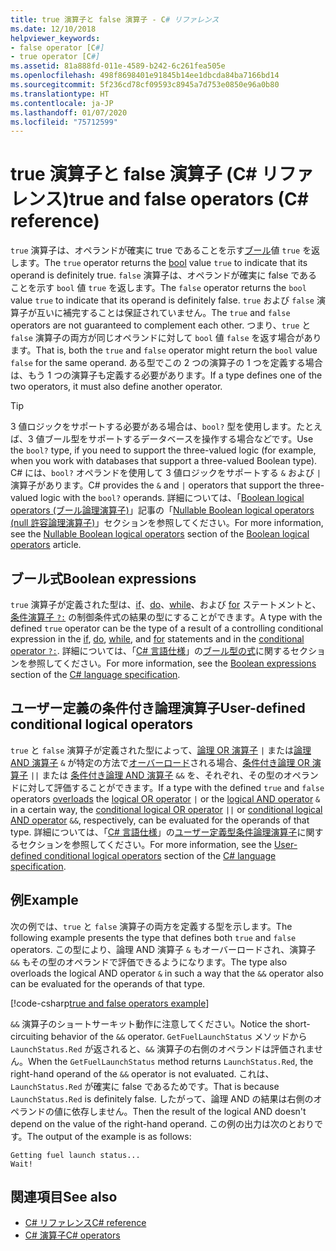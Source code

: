 ```yaml
---
title: true 演算子と false 演算子 - C# リファレンス
ms.date: 12/10/2018
helpviewer_keywords:
- false operator [C#]
- true operator [C#]
ms.assetid: 81a888fd-011e-4589-b242-6c261fea505e
ms.openlocfilehash: 498f8698401e91845b14ee1dbcda84ba7166bd14
ms.sourcegitcommit: 5f236cd78cf09593c8945a7d753e0850e96a0b80
ms.translationtype: HT
ms.contentlocale: ja-JP
ms.lasthandoff: 01/07/2020
ms.locfileid: "75712599"
---
```

# <a name="true-and-false-operators-c-reference"></a><span data-ttu-id="9f3be-102">true 演算子と false 演算子 (C# リファレンス)</span><span class="sxs-lookup"><span data-stu-id="9f3be-102">true and false operators (C# reference)</span></span>

<span data-ttu-id="9f3be-103">`true` 演算子は、オペランドが確実に true であることを示す[ブール](../builtin-types/bool.md)値 `true` を返します。</span><span class="sxs-lookup"><span data-stu-id="9f3be-103">The `true` operator returns the [bool](../builtin-types/bool.md) value `true` to indicate that its operand is definitely true.</span></span> <span data-ttu-id="9f3be-104">`false` 演算子は、オペランドが確実に false であることを示す `bool` 値 `true` を返します。</span><span class="sxs-lookup"><span data-stu-id="9f3be-104">The `false` operator returns the `bool` value `true` to indicate that its operand is definitely false.</span></span> <span data-ttu-id="9f3be-105">`true` および `false` 演算子が互いに補完することは保証されていません。</span><span class="sxs-lookup"><span data-stu-id="9f3be-105">The `true` and `false` operators are not guaranteed to complement each other.</span></span> <span data-ttu-id="9f3be-106">つまり、`true` と `false` 演算子の両方が同じオペランドに対して `bool` 値 `false` を返す場合があります。</span><span class="sxs-lookup"><span data-stu-id="9f3be-106">That is, both the `true` and `false` operator might return the `bool` value `false` for the same operand.</span></span> <span data-ttu-id="9f3be-107">ある型でこの 2 つの演算子の 1 つを定義する場合は、もう 1 つの演算子も定義する必要があります。</span><span class="sxs-lookup"><span data-stu-id="9f3be-107">If a type defines one of the two operators, it must also define another operator.</span></span>

> [!TIP]
> <span data-ttu-id="9f3be-108">3 値ロジックをサポートする必要がある場合は、`bool?` 型を使用します。たとえば、3 値ブール型をサポートするデータベースを操作する場合などです。</span><span class="sxs-lookup"><span data-stu-id="9f3be-108">Use the `bool?` type, if you need to support the three-valued logic (for example, when you work with databases that support a three-valued Boolean type).</span></span> <span data-ttu-id="9f3be-109">C# には、`bool?` オペランドを使用して 3 値ロジックをサポートする `&` および `|` 演算子があります。</span><span class="sxs-lookup"><span data-stu-id="9f3be-109">C# provides the `&` and `|` operators that support the three-valued logic with the `bool?` operands.</span></span> <span data-ttu-id="9f3be-110">詳細については、「[Boolean logical operators (ブール論理演算子)](boolean-logical-operators.md)」記事の「[Nullable Boolean logical operators (null 許容論理演算子)](boolean-logical-operators.md#nullable-boolean-logical-operators)」セクションを参照してください。</span><span class="sxs-lookup"><span data-stu-id="9f3be-110">For more information, see the [Nullable Boolean logical operators](boolean-logical-operators.md#nullable-boolean-logical-operators) section of the [Boolean logical operators](boolean-logical-operators.md) article.</span></span>

## <a name="boolean-expressions"></a><span data-ttu-id="9f3be-111">ブール式</span><span class="sxs-lookup"><span data-stu-id="9f3be-111">Boolean expressions</span></span>

<span data-ttu-id="9f3be-112">`true` 演算子が定義された型は、[if](../keywords/if-else.md)、[do](../keywords/do.md)、[while](../keywords/while.md)、および [for](../keywords/for.md) ステートメントと、[条件演算子 `?:`](conditional-operator.md) の制御条件式の結果の型にすることができます。</span><span class="sxs-lookup"><span data-stu-id="9f3be-112">A type with the defined `true` operator can be the type of a result of a controlling conditional expression in the [if](../keywords/if-else.md), [do](../keywords/do.md), [while](../keywords/while.md), and [for](../keywords/for.md) statements and in the [conditional operator `?:`](conditional-operator.md).</span></span> <span data-ttu-id="9f3be-113">詳細については、「[C# 言語仕様](~/_csharplang/spec/introduction.md)」の[ブール型の式](~/_csharplang/spec/expressions.md#boolean-expressions)に関するセクションを参照してください。</span><span class="sxs-lookup"><span data-stu-id="9f3be-113">For more information, see the [Boolean expressions](~/_csharplang/spec/expressions.md#boolean-expressions) section of the [C# language specification](~/_csharplang/spec/introduction.md).</span></span>

## <a name="user-defined-conditional-logical-operators"></a><span data-ttu-id="9f3be-114">ユーザー定義の条件付き論理演算子</span><span class="sxs-lookup"><span data-stu-id="9f3be-114">User-defined conditional logical operators</span></span>

<span data-ttu-id="9f3be-115">`true` と `false` 演算子が定義された型によって、[論理 OR 演算子](boolean-logical-operators.md#logical-or-operator-) `|` または[論理 AND 演算子](boolean-logical-operators.md#logical-and-operator-) `&` が特定の方法で[オーバーロード](operator-overloading.md)される場合、[条件付き論理 OR 演算子](boolean-logical-operators.md#conditional-logical-or-operator-) `||` または [条件付き論理 AND 演算子](boolean-logical-operators.md#conditional-logical-and-operator-) `&&` を、それぞれ、その型のオペランドに対して評価することができます。</span><span class="sxs-lookup"><span data-stu-id="9f3be-115">If a type with the defined `true` and `false` operators [overloads](operator-overloading.md) the [logical OR operator](boolean-logical-operators.md#logical-or-operator-) `|` or the [logical AND operator](boolean-logical-operators.md#logical-and-operator-) `&` in a certain way, the [conditional logical OR operator](boolean-logical-operators.md#conditional-logical-or-operator-) `||` or [conditional logical AND operator](boolean-logical-operators.md#conditional-logical-and-operator-) `&&`, respectively, can be evaluated for the operands of that type.</span></span> <span data-ttu-id="9f3be-116">詳細については、「[C# 言語仕様](~/_csharplang/spec/introduction.md)」の[ユーザー定義型条件論理演算子](~/_csharplang/spec/expressions.md#user-defined-conditional-logical-operators)に関するセクションを参照してください。</span><span class="sxs-lookup"><span data-stu-id="9f3be-116">For more information, see the [User-defined conditional logical operators](~/_csharplang/spec/expressions.md#user-defined-conditional-logical-operators) section of the [C# language specification](~/_csharplang/spec/introduction.md).</span></span>

## <a name="example"></a><span data-ttu-id="9f3be-117">例</span><span class="sxs-lookup"><span data-stu-id="9f3be-117">Example</span></span>

<span data-ttu-id="9f3be-118">次の例では、`true` と `false` 演算子の両方を定義する型を示します。</span><span class="sxs-lookup"><span data-stu-id="9f3be-118">The following example presents the type that defines both `true` and `false` operators.</span></span> <span data-ttu-id="9f3be-119">この型により、論理 AND 演算子 `&` もオーバーロードされ、演算子 `&&` もその型のオペランドで評価できるようになります。</span><span class="sxs-lookup"><span data-stu-id="9f3be-119">The type also overloads the logical AND operator `&` in such a way that the `&&` operator also can be evaluated for the operands of that type.</span></span>

[!code-csharp[true and false operators example](~/samples/csharp/language-reference/operators/TrueFalseOperators.cs)]

<span data-ttu-id="9f3be-120">`&&` 演算子のショートサーキット動作に注意してください。</span><span class="sxs-lookup"><span data-stu-id="9f3be-120">Notice the short-circuiting behavior of the `&&` operator.</span></span> <span data-ttu-id="9f3be-121">`GetFuelLaunchStatus` メソッドから `LaunchStatus.Red` が返されると、`&&` 演算子の右側のオペランドは評価されません。</span><span class="sxs-lookup"><span data-stu-id="9f3be-121">When the `GetFuelLaunchStatus` method returns `LaunchStatus.Red`, the right-hand operand of the `&&` operator is not evaluated.</span></span> <span data-ttu-id="9f3be-122">これは、`LaunchStatus.Red` が確実に false であるためです。</span><span class="sxs-lookup"><span data-stu-id="9f3be-122">That is because `LaunchStatus.Red` is definitely false.</span></span> <span data-ttu-id="9f3be-123">したがって、論理 AND の結果は右側のオペランドの値に依存しません。</span><span class="sxs-lookup"><span data-stu-id="9f3be-123">Then the result of the logical AND doesn't depend on the value of the right-hand operand.</span></span> <span data-ttu-id="9f3be-124">この例の出力は次のとおりです。</span><span class="sxs-lookup"><span data-stu-id="9f3be-124">The output of the example is as follows:</span></span>

```console
Getting fuel launch status...
Wait!
```

## <a name="see-also"></a><span data-ttu-id="9f3be-125">関連項目</span><span class="sxs-lookup"><span data-stu-id="9f3be-125">See also</span></span>

- [<span data-ttu-id="9f3be-126">C# リファレンス</span><span class="sxs-lookup"><span data-stu-id="9f3be-126">C# reference</span></span>](../index.md)
- [<span data-ttu-id="9f3be-127">C# 演算子</span><span class="sxs-lookup"><span data-stu-id="9f3be-127">C# operators</span></span>](index.md)
